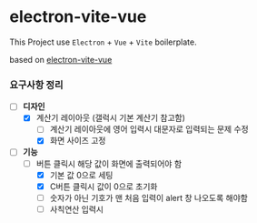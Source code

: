 # electron-vite-vue
This Project use `Electron` + `Vue` + `Vite` boilerplate.

 based on [electron-vite-vue](https://github.com/electron-vite/electron-vite-vue)
 
### 요구사항 정리
- [ ] **디자인**
  - [X] 계산기 레이아웃 (갤럭시 기본 계산기 참고함)
    - [ ] 계산기 레이아웃에 영어 입력시 대문자로 입력되는 문제 수정
    - [X] 화면 사이즈 고정
- [ ] **기능**
  - [ ] 버튼 클릭시 해당 값이 화면에 출력되어야 함
    - [X] 기본 값 0으로 세팅
    - [X] C버튼 클릭시 값이 0으로 초기화
    - [ ] 숫자가 아닌 기호가 맨 처음 입력이 alert 창 나오도록 해야함
    - [ ] 사칙연산 입력시 